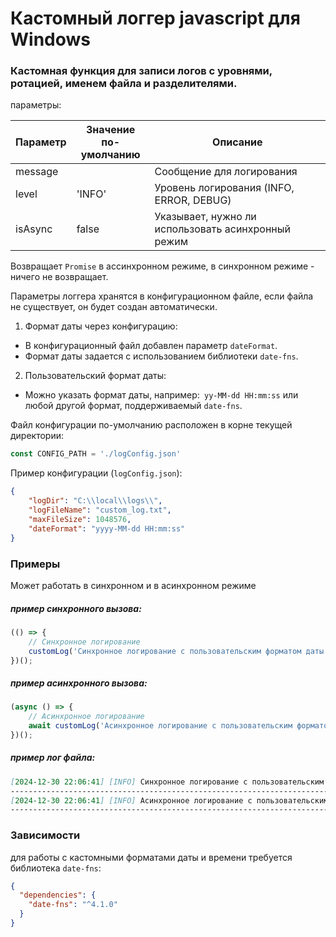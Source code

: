 # Кастомный логгер javascript для Windows

### Кастомная функция для записи логов с уровнями, ротацией, именем файла и разделителями.

параметры:

| Параметр | Значение<br />по-умолчанию | Описание                                                                               |
| ---------------- | --------------------------------------------- | ---------------------------------------------------------------------------------------------- |
| message          |                                               | Сообщение для логирования                                               |
| level            | 'INFO'                                        | Уровень логирования (INFO, ERROR, DEBUG)                                     |
| isAsync          | false                                         | Указывает, нужно ли использовать асинхронный режим |

Возвращает `Promise` в ассинхронном режиме, в синхронном режиме - ничего не возвращает.

Параметры логгера хранятся в конфигурационном файле, если файла не существует, он будет создан автоматически.

1. Формат даты через конфигурацию:

* В конфигурационный файл добавлен параметр `dateFormat`.
* Формат даты задается с использованием библиотеки `date-fns`.

2. Пользовательский формат даты:

* Можно указать формат даты, например:` yy-MM-dd HH:mm:ss` или любой другой формат, поддерживаемый `date-fns`.

Файл конфигурации по-умолчанию расположен в корне текущей директории:

```javascript
const CONFIG_PATH = './logConfig.json'
```

Пример конфигурации (`logConfig.json`):

```json
{
    "logDir": "C:\\local\\logs\\",
    "logFileName": "custom_log.txt",
    "maxFileSize": 1048576,
    "dateFormat": "yyyy-MM-dd HH:mm:ss"
}
```

### Примеры

Может работать в синхронном и в асинхронном режиме

##### пример синхронного вызова:

```javascript
(() => {
    // Синхронное логирование
    customLog('Синхронное логирование с пользовательским форматом даты', 'INFO');
})();
```

##### пример асинхронного вызова:

```javascript
(async () => {
    // Асинхронное логирование
    await customLog('Асинхронное логирование с пользовательским форматом даты', 'INFO', true);  
})();
```

##### пример лог файла:

```markdown
[2024-12-30 22:06:41] [INFO] Синхронное логирование с пользовательским форматом даты
--------------------------------------------------------------------------------
[2024-12-30 22:06:41] [INFO] Асинхронное логирование с пользовательским форматом даты
--------------------------------------------------------------------------------
```

### Зависимости

для работы с кастомными форматами даты и времени требуется библиотека `date-fns`:

```json
{
  "dependencies": {
    "date-fns": "^4.1.0"
  }
}

```
